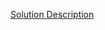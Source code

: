 [Solution Description](https://www.hackerrank.com/challenges/java-strings-introduction/problem?isFullScreen=true)
